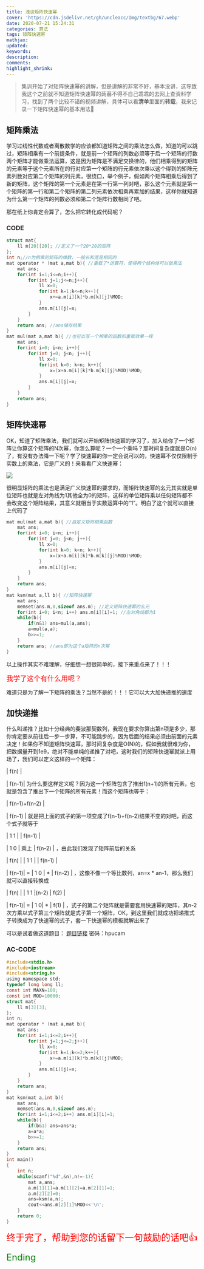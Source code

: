 ```yaml
---
title: 浅谈矩阵快速幂
cover: 'https://cdn.jsdelivr.net/gh/uncleacc/Img/textbg/67.webp'
date: 2020-07-21 15:24:31
categories: 算法
tags: 矩阵快速幂
mathjax: 
updated: 
keywords: 
description: 
comments: 
highlight_shrink: 
---
```


> 集训开始了对矩阵快速幂的讲解，但是讲解的非常不好，基本没讲，这导致我这个之前就不知道矩阵快速幂的蒟蒻不得不自己乖乖的去网上查资料学习，找到了两个比较不错的视频讲解，具体可以看**清单**里面的**转载**，我来记录一下矩阵快速幂的基本用法🐷

## 矩阵乘法

学习过线性代数或者离散数学的应该都知道矩阵之间的乘法怎么做，知道的可以跳过，矩阵相乘有一个前提条件，就是前一个矩阵的列数必须等于后一个矩阵的行数两个矩阵才能做乘法运算，这是因为矩阵是不满足交换律的，他们相乘得到的矩阵的元素等于这个元素所在的行对应第一个矩阵的行元素依次乘以这个得到的矩阵元素列数对应第二个矩阵的列元素，很绕口，举个例子，假如两个矩阵相乘后得到了新的矩阵，这个矩阵的第一个元素是在第一行第一列对吧，那么这个元素就是第一个矩阵的第一行和第二个矩阵的第二列元素依次相乘再累加的结果，这样你就知道为什么第一个矩阵的列数必须和第二个矩阵行数相同了吧。

那在纸上你肯定会算了，怎么把它转化成代码呢？

### CODE

```c
struct mat{
	ll m[20][20]; //定义了一个20*20的矩阵
};
int n;//n为相乘的矩阵的维数，一般长和宽是相同的
mat operator * (mat a,mat b){ //重载了*运算符，使得两个结构体可以做乘法
	mat ans;
	for(int i=1;i<=n;i++){
		for(int j=1;j<=n;j++){
			ll x=0;
			for(int k=1;k<=n;k++){
				x+=a.m[i][k]*b.m[k][j]%MOD;
			}
			ans.m[i][j]=x;
		}
	}
	return ans; //ans储存结果
}
mat mul(mat a,mat b){ //也可以写一个相乘的函数和重载效果一样
    mat ans;
    for(int i=0; i<n; i++){
		for(int j=0; j<n; j++){
			ll x=0;
			for(int k=0; k<n; k++){
            	x=(x+a.m[i][k]*b.m[k][j]%MOD)%MOD;
			}
			ans.m[i][j]=x;
		}
	}
    return ans;
}
```

## 矩阵快速幂

OK，知道了矩阵乘法，我们就可以开始矩阵快速幂的学习了，加入给你了一个矩阵让你算这个矩阵的N次幂，你怎么算呢？一个一个乘吗？那时间复杂度就是O(n)了，有没有办法降一下呢？学了快速幂的你一定会说可以的，快速幂不仅仅限制于实数上的乘法，它是广义的！来看看广义快速幂：

![](https://cdn.jsdelivr.net/gh/uncleacc/Sucai/9.png)

很明显矩阵的乘法也是满足广义快速幂的要求的，而矩阵快速幂的幺元其实就是单位矩阵也就是左对角线为1其他全为0的矩阵，这样的单位矩阵乘以任何矩阵都不会改变这个矩阵结果，其意义就相当于实数运算中的“1”。明白了这个就可以直接上代码了

```c
mat mul(mat a,mat b){ //自定义矩阵相乘函数
    mat ans;
    for(int i=0; i<n; i++){
		for(int j=0; j<n; j++){
			ll x=0;
			for(int k=0; k<n; k++){
            	x=(x+a.m[i][k]*b.m[k][j]%MOD)%MOD;
			}
			ans.m[i][j]=x;
		}
	}
    return ans;
}
mat ksm(mat a,ll b){ //矩阵快速幂
    mat ans;
    memset(ans.m,0,sizeof ans.m); //定义矩阵快速幂的幺元
    for(int i=0; i<n; i++) ans.m[i][i]=1; //左对角线都为1
    while(b){
    	if(n&1) ans=mul(a,ans);
    	a=mul(a,a);
    	b>>=1;
	}
    return ans; //ans即为这个a矩阵的n次幂
}
```

以上操作其实不难理解，仔细想一想很简单的，接下来重点来了！！！

<font color="red" size=4>我学了这个有什么用呢？</font>

难道只是为了解一下矩阵的乘法？当然不是的！！！它可以大大加快递推的速度

## 加快递推

什么叫递推？比如十分经典的斐波那契数列，我现在要求你算出第n项是多少，那你肯定要从前往后一步一步算，不可能跳步的，因为后面的结果必须由前面的元素决定！如果你不知道矩阵快速幂，那时间复杂度是O(N)的，假如我就很难为你，把数据量开到1e9，绝对不能单纯的递推了对吧，这时我们的矩阵快速幂就派上用场了，我们可以定义这样的一个矩阵：

|   f(n)  |

|  f(n-1)|                     为什么要这样定义呢？因为这一个矩阵包含了推出f(n+1)的所有元素，也就是包含了推出下一个矩阵的所有元素！而这个矩阵也等于：

| f(n-1)+f(n-2) |

|       f(n-1)      |                就是把上面的式子的第一项变成了f(n-1)+f(n-2)结果不变的对吧，而这个式子就等于

| 1 1 |             | f(n-1) |

| 1 0 |  乘上    | f(n-2) |  ，由此我们发现了矩阵前后的关系

|   f(n)  |          | 1 1 |          | f(n-1) |

|  f(n-1)|   =    | 1 0 |    *    | f(n-2) |  ，这像不像一个等比数列，an=x * an-1，那么我们就可以直接转换成

|   f(n)  |          | 1 1 |(n-2)   |  f(2)    |

|  f(n-1)| =      | 1  0|   *      |  f(1)    | ，式子的第二个矩阵就是需要套用快速幂的矩阵，其n-2次方乘以式子第三个矩阵就是式子第一个矩阵，OK，到这里我们就成功把递推式子转换成为了快速幂的式子，套一下快速幂的模板就解出来了

可以是试着做这道题目： [题目链接](https://vjudge.net/contest/383066#problem/A) 密码：hpucam

### AC-CODE

```c
#include<stdio.h>
#include<iostream>
#include<string.h>
using namespace std;
typedef long long ll;
const int MAXN=100;
const int MOD=10000;
struct mat{
	ll m[3][3];
};
int n;
mat operator * (mat a,mat b){
	mat ans;
	for(int i=1;i<=2;i++){
		for(int j=1;j<=2;j++){
			ll x=0;
			for(int k=1;k<=2;k++){
				x+=a.m[i][k]*b.m[k][j]%MOD;
			}
			ans.m[i][j]=x;
		}
	}
	return ans;
}
mat ksm(mat a,int b){
	mat ans;
	memset(ans.m,0,sizeof ans.m);
	for(int i=1;i<=2;i++) ans.m[i][i]=1;
	while(b){
		if(b&1) ans=ans*a;
		a=a*a;
		b>>=1;
	}
	return ans;
}
int main()
{
	int n;
	while(scanf("%d",&n),n!=-1){
		mat a,ans;
		a.m[1][1]=a.m[1][2]=a.m[2][1]=1;
		a.m[2][2]=0;
		ans=ksm(a,n);
		cout<<ans.m[2][1]%MOD<<'\n';
	}
	return 0;
}
```

<font color="red" size=5>终于完了，帮助到您的话留下一句鼓励的话吧👍</font>

<font color="green" size=5>Ending</font>
